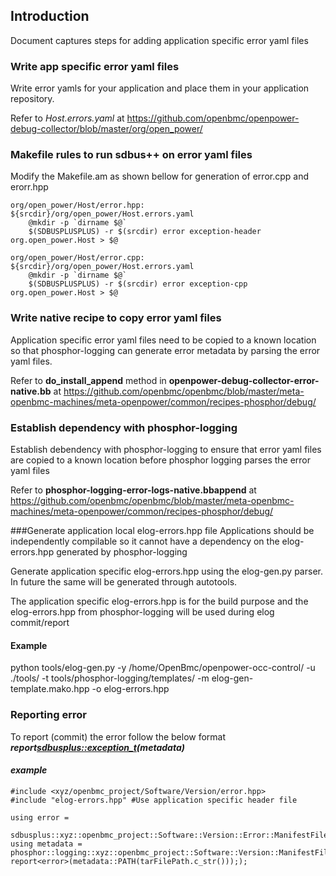 ## Introduction
Document captures steps for adding application specific error yaml files

### Write app specific error yaml files
Write error yamls for your application and place them in your application
repository.

Refer to *Host.errors.yaml* at
https://github.com/openbmc/openpower-debug-collector/blob/master/org/open_power/

### Makefile rules to run sdbus++ on error yaml files
Modify the Makefile.am as shown bellow for generation of error.cpp and erorr.hpp
```
org/open_power/Host/error.hpp: ${srcdir}/org/open_power/Host.errors.yaml
    @mkdir -p `dirname $@`
    $(SDBUSPLUSPLUS) -r $(srcdir) error exception-header org.open_power.Host > $@
```
```
org/open_power/Host/error.cpp: ${srcdir}/org/open_power/Host.errors.yaml
    @mkdir -p `dirname $@`
    $(SDBUSPLUSPLUS) -r $(srcdir) error exception-cpp org.open_power.Host > $@
```
### Write native recipe to copy error yaml files
Application specific error yaml files need to be copied to a known location
so that phosphor-logging can generate error metadata by parsing the error
yaml files.

Refer to **do_install_append** method in
**openpower-debug-collector-error-native.bb** at
https://github.com/openbmc/openbmc/blob/master/meta-openbmc-machines/meta-openpower/common/recipes-phosphor/debug/

### Establish dependency with phosphor-logging
Establish debendency with phosphor-logging to ensure that error yaml files are
copied to a known location before phosphor logging parses the error yaml files

Refer to **phosphor-logging-error-logs-native.bbappend** at
https://github.com/openbmc/openbmc/blob/master/meta-openbmc-machines/meta-openpower/common/recipes-phosphor/debug/

###Generate application local elog-errors.hpp file
Applications should be independently compilable so it cannot have a
dependency on the elog-errors.hpp generated by phosphor-logging

Generate application specific elog-errors.hpp using the elog-gen.py
parser. In future the same will be generated through autotools.

The application specific elog-errors.hpp is for the build purpose and the
elog-errors.hpp from phosphor-logging will be used during elog commit/report

#### Example
python tools/elog-gen.py -y /home/OpenBmc/openpower-occ-control/ -u ./tools/ -t
tools/phosphor-logging/templates/ -m elog-gen-template.mako.hpp -o
elog-errors.hpp

### Reporting error
To report (commit) the error follow the below format
***report<sdbusplus::exception_t>(metadata)***
#### *example*
```
#include <xyz/openbmc_project/Software/Version/error.hpp>
#include "elog-errors.hpp" #Use application specific header file

using error =
 sdbusplus::xyz::openbmc_project::Software::Version::Error::ManifestFileFailure;
using metadata =
phosphor::logging::xyz::openbmc_project::Software::Version::ManifestFileFailure;
report<error>(metadata::PATH(tarFilePath.c_str())););
```
